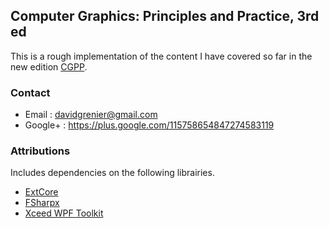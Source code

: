 ## Computer Graphics: Principles and Practice, 3rd ed

This is a rough implementation of the content I have covered so far in the new edition [CGPP](http://cgpp.net/about.xml).

### Contact

* Email   : davidgrenier@gmail.com
* Google+ : https://plus.google.com/115758654847274583119

### Attributions

Includes dependencies on the following librairies.

* [ExtCore](https://github.com/jack-pappas/ExtCore)
* [FSharpx](https://github.com/fsharp/fsharpx)
* [Xceed WPF Toolkit](http://wpftoolkit.codeplex.com/)